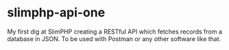 # slimphp-api-one
My first dig at SlimPHP creating a RESTful API which fetches records from a database in JSON. To be used with Postman or any other software like that.
